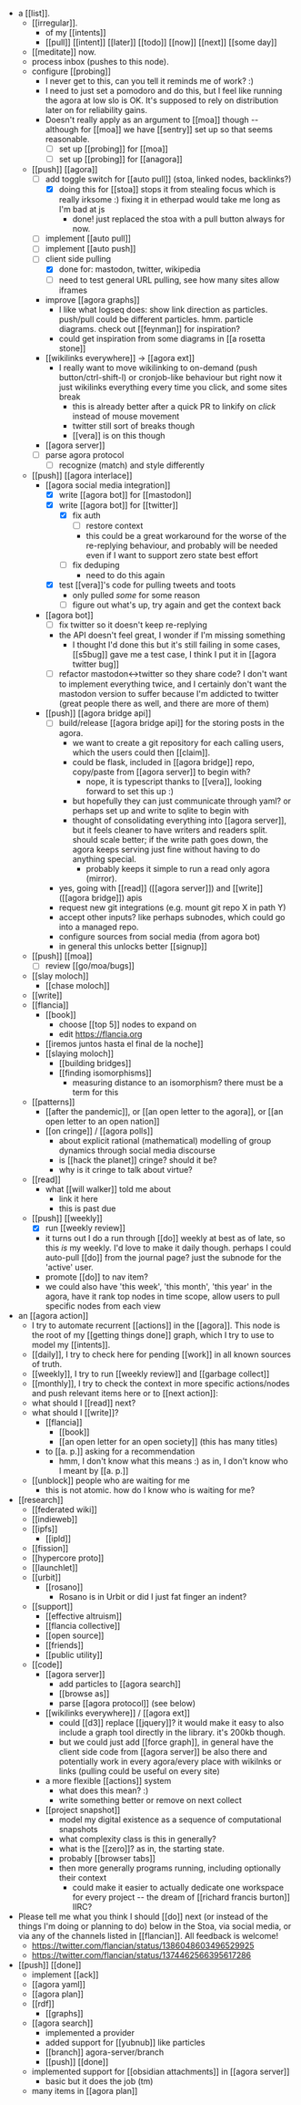 - a [[list]].
	- [[irregular]].
		- of my [[intents]]
		- [[pull]] [[intent]] [[later]] [[todo]] [[now]] [[next]] [[some day]] 
	- [[meditate]] now.
	- process inbox (pushes to this node).
	- configure [[probing]]
		- I never get to this, can you tell it reminds me of work? :)
		- I need to just set a pomodoro and do this, but I feel like running the agora at low slo is OK. It's supposed to rely on distribution later on for reliability gains.
		- Doesn't really apply as an argument to [[moa]] though -- although for [[moa]] we have [[sentry]] set up so that seems reasonable.
			- [ ] set up [[probing]] for [[moa]]
			- [ ] set up [[probing]] for [[anagora]]
	- [[push]] [[agora]]
		- [ ] add toggle switch for [[auto pull]] (stoa, linked nodes, backlinks?)
			- [x] doing this for [[stoa]] stops it from stealing focus which is really irksome :) fixing it in etherpad would take me long as I'm bad at js
				- done! just replaced the stoa with a pull button always for now.
		- [ ] implement [[auto pull]]
		- [ ] implement [[auto push]]
		- [ ] client side pulling
			- [x] done for: mastodon, twitter, wikipedia
			- [ ] need to test general URL pulling, see how many sites allow iframes
		- improve [[agora graphs]]
			- I like what logseq does: show link direction as particles. push/pull could be different particles. hmm. particle diagrams. check out [[feynman]] for inspiration?
			- could get inspiration from some diagrams in [[a rosetta stone]]
		- [[wikilinks everywhere]] -> [[agora ext]]
			- I really want to move wikilinking to on-demand (push button/ctrl-shift-l) or cronjob-like behaviour but right now it just wikilinks everything every time you click, and some sites break
				- this is already better after a quick PR to linkify on *click* instead of mouse movement
				- twitter still sort of breaks though
				- [[vera]] is on this though
		- [[agora server]]
  		- [ ] parse agora protocol
    		- [ ] recognize (match) and style differently
	- [[push]] [[agora interlace]]
		- [[agora social media integration]]
			- [x] write [[agora bot]] for [[mastodon]]
			- [x] write [[agora bot]] for [[twitter]]
				- [x] fix auth
					- [ ] restore context
  					- this could be a great workaround for the worse of the re-replying behaviour, and probably will be needed even if I want to support zero state best effort
				- [ ] fix deduping 
					- need to do this again
			- [x] test [[vera]]'s code for pulling tweets and toots
				- only pulled *some* for some reason
				- [ ] figure out what's up, try again and get the context back
		- [[agora bot]]
			- [ ] fix twitter so it doesn't keep re-replying
  			- the API doesn't feel great, I wonder if I'm missing something
				- I thought I'd done this but it's still failing in some cases, [[s5bug]] gave me a test case, I think I put it in [[agora twitter bug]]
			- [ ] refactor mastodon<->twitter so they share code? I don't want to implement everything twice, and I certainly don't want the mastodon version to suffer because I'm addicted to twitter (great people there as well, and there are more of them)
		- [[push]] [[agora bridge api]]
			- [ ] build/release [[agora bridge api]] for the storing posts in the agora.
				- we want to create a git repository for each calling users, which the users could then [[claim]].
				- could be flask, included in [[agora bridge]] repo, copy/paste from [[agora server]] to begin with?
					- nope, it is typescript thanks to [[vera]], looking forward to set this up :)
				- but hopefully they can just communicate through yaml? or perhaps set up and write to sqlite to begin with
				- thought of consolidating everything into [[agora server]], but it feels cleaner to have writers and readers split. should scale better; if the write path goes down, the agora keeps serving just fine without having to do anything special.
					- probably keeps it simple to run a read only agora (mirror).
			- yes, going with [[read]] ([[agora server]]) and [[write]] ([[agora bridge]]) apis
			- request new git integrations (e.g. mount git repo X in path Y)
			- accept other inputs? like perhaps subnodes, which could go into a managed repo.
			- configure sources from social media (from agora bot)
			- in general this unlocks better [[signup]]
	- [[push]] [[moa]]
		- [ ] review [[go/moa/bugs]]
	- [[slay moloch]]
		- [[chase moloch]]
	- [[write]]
  	- [[flancia]]
    	- [[book]]
			- choose [[top 5]] nodes to expand on
			- edit https://flancia.org
		- [[iremos juntos hasta el final de la noche]]
		- [[slaying moloch]]
			- [[building bridges]]
			- [[finding isomorphisms]]
				- measuring distance to an isomorphism? there must be a term for this
    - [[patterns]]
		- [[after the pandemic]], or [[an open letter to the agora]], or [[an open letter to an open nation]]
		- [[on cringe]] / [[agora polls]]
			- about explicit rational (mathematical) modelling of group dynamics through social media discourse
			- is [[hack the planet]] cringe? should it be?
			- why is it cringe to talk about virtue?
	- [[read]] 
		- what [[will walker]] told me about
			- link it here
			- this is past due
	- [[push]] [[weekly]]
		- [x] run [[weekly review]]
		- it turns out I do a run through [[do]] weekly at best as of late, so this *is* my weekly. I'd love to make it daily though. perhaps I could auto-pull [[do]] from the journal page? just the subnode for the 'active' user.
		- promote [[do]] to nav item?
		- we could also have 'this week', 'this month', 'this year' in the agora, have it rank top nodes in time scope, allow users to pull specific nodes from each view
- an [[agora action]]
	- I try to automate recurrent [[actions]] in the [[agora]]. This node is the root of my [[getting things done]] graph, which I try to use to model my [[intents]].
	- [[daily]], I try to check here for pending [[work]] in all known sources of truth.
	- [[weekly]], I try to run [[weekly review]] and [[garbage collect]]
	- [[monthly]], I try to check the context in more specific actions/nodes and push relevant items here or to [[next action]]:
	- what should I [[read]] next?
	- what should I [[write]]?
		- [[flancia]]
			- [[book]]
			- [[an open letter for an open society]] (this has many titles)
		- to [[a. p.]] asking for a recommendation
			- hmm, I don't know what this means :) as in, I don't know who I meant by [[a. p.]]
	- [[unblock]] people who are waiting for me
		- this is not atomic. how do I know who is waiting for me?
- [[research]]
	- [[federated wiki]]
	- [[indieweb]]
	- [[ipfs]]
		- [[ipld]]
	- [[fission]]
	- [[hypercore proto]]
	- [[launchlet]]
	- [[urbit]]
		- [[rosano]]
			- Rosano is in Urbit or did I just fat finger an indent?
	- [[support]]
		- [[effective altruism]]
		- [[flancia collective]]
		- [[open source]]
		- [[friends]]
		- [[public utility]]
	- [[code]]
		- [[agora server]]
			- add particles to [[agora search]]
			- [[browse as]]
			- parse [[agora protocol]] (see below)
		- [[wikilinks everywhere]] / [[agora ext]]
			- could [[d3]] replace [[jquery]]? it would make it easy to also include a graph tool directly in the library. it's 200kb though.
			- but we could just add [[force graph]], in general have the client side code from [[agora server]] be also there and potentially work in every agora/every place with wikilnks or links (pulling could be useful on every site)
		- a more flexible [[actions]] system
			- what does this mean? :)
			- write something better or remove on next collect
		- [[project snapshot]]
			- model my digital existence as a sequence of computational snapshots
			- what complexity class is this in generally?
			- what is the [[zero]]? as in, the starting state.
  			- probably [[browser tabs]]
  			- then more generally programs running, including optionally their context
				- could make it easier to actually dedicate one workspace for every project -- the dream of [[richard francis burton]] IIRC?
- Please tell me what you think I should [[do]] next (or instead of the things I'm doing or planning to do) below in the Stoa, via social media, or via any of the channels listed in [[flancian]]. All feedback is welcome!
	- https://twitter.com/flancian/status/1386048603496529925
	- https://twitter.com/flancian/status/1374462566395617286
- [[push]] [[done]]
	- implement [[ack]]
	- [[agora yaml]]
	- [[agora plan]]
	- [[rdf]]
		- [[graphs]]
	- [[agora search]]
		- implemented a provider
		- added support for [[yubnub]] like particles
		- [[branch]] agora-server/branch
		- [[push]] [[done]]
	- implemented support for [[obsidian attachments]] in [[agora server]]
		- basic but it does the job (tm)
	- many items in [[agora plan]]